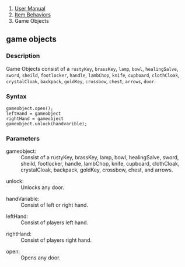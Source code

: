 <ol class="breadcrumb">
  <li><a href="#/docs/contents">User Manual</a></li>
  <li><a href="#/docs/item">Item Behaviors</a></li>
  <li class="active">Game Objects</li>
</ol>

## game objects

### Description

Game Objects consist of a `rustyKey`, `brassKey`, `lamp`, `bowl`, `healingSalve`, `sword`, `sheild`, `footlocker`, `handle`, `lambChop`, `knife`, `cupboard`, `clothCloak`, `crystalCloak`, `backpack`, `goldKey`, `crossbow`, `chest`, `arrows`, `door`. 

### Syntax

	gameobject.open(); 
	leftHand = gameobject 
	rightHand = gameobject 
	gameobject.unlock(handvarible);

### Parameters

<dl>
  <dt>gameobject:</dt>
  <dd>Consist of a rustyKey, brassKey, lamp, bowl, healingSalve, sword, sheild, footlocker, handle, lambChop, knife, cupboard, clothCloak, crystalCloak, backpack, goldKey, crossbow, chest, and arrows.</dd>
</dl>

<dl>
  <dt>unlock:</dt>
  <dd>Unlocks any door.</dd>
</dl>

<dl>
  <dt>handVariable:</dt>
  <dd>Consist of left or right hand.</dd>
</dl>

<dl>
  <dt>leftHand:</dt>
  <dd>Consist of players left hand.</dd>
</dl>

<dl>
  <dt>rightHand:</dt>
  <dd>Consist of players right hand.</dd>
</dl>

<dl>
  <dt>open:</dt>
  <dd>Opens any door.</dd>
</dl>